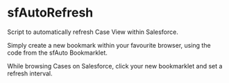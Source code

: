 # sfAutoRefresh
Script to automatically refresh Case View within Salesforce.

Simply create a new bookmark within your favourite browser, using the code from the sfAuto Bookmarklet.

While browsing Cases on Salesforce, click your new bookmarklet and set a refresh interval.
